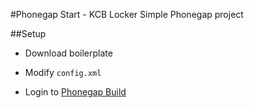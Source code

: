#Phonegap Start - KCB Locker
Simple Phonegap project

##Setup
* Download boilerplate
* Modify ```config.xml```

* Login to [Phonegap Build](https://build.phonegap.com)
